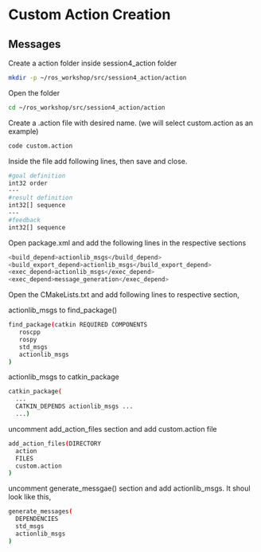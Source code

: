 # Custom Action Creation

## Messages

Create a action folder inside session4_action folder

```sh
mkdir -p ~/ros_workshop/src/session4_action/action
```

Open the folder 
```sh
cd ~/ros_workshop/src/session4_action/action
```

Create a .action file with desired name. (we will select custom.action as an example)

```sh
code custom.action
```
Inside the file add following lines, then save and close.

```sh
#goal definition
int32 order
---
#result definition
int32[] sequence
---
#feedback
int32[] sequence
```

Open package.xml and add the following lines in the respective sections

```sh
<build_depend>actionlib_msgs</build_depend>
<build_export_depend>actionlib_msgs</build_export_depend>
<exec_depend>actionlib_msgs</exec_depend>
<exec_depend>message_generation</exec_depend>
```

Open the CMakeLists.txt and add following lines to respective section,

actionlib_msgs to find_package()

```sh
find_package(catkin REQUIRED COMPONENTS
   roscpp
   rospy
   std_msgs
   actionlib_msgs
)
```

actionlib_msgs to catkin_package

```sh
catkin_package(
  ...
  CATKIN_DEPENDS actionlib_msgs ...
  ...)
```

uncomment add_action_files section and add custom.action file

```sh
add_action_files(DIRECTORY 
  action
  FILES
  custom.action
)
```

uncomment generate_messgae() section and add actionlib_msgs. It shoul look like this,

```sh
generate_messages(
  DEPENDENCIES
  std_msgs
  actionlib_msgs
)
```